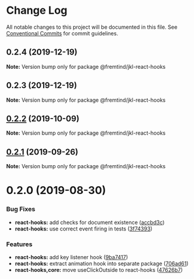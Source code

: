 # Change Log

All notable changes to this project will be documented in this file.
See [Conventional Commits](https://conventionalcommits.org) for commit guidelines.

## 0.2.4 (2019-12-19)

**Note:** Version bump only for package @fremtind/jkl-react-hooks





## 0.2.3 (2019-12-19)

**Note:** Version bump only for package @fremtind/jkl-react-hooks





## [0.2.2](https://github.com/fremtind/jokul/compare/@fremtind/jkl-react-hooks@0.2.1...@fremtind/jkl-react-hooks@0.2.2) (2019-10-09)

**Note:** Version bump only for package @fremtind/jkl-react-hooks





## [0.2.1](https://github.com/fremtind/jokul/compare/@fremtind/jkl-react-hooks@0.2.0...@fremtind/jkl-react-hooks@0.2.1) (2019-09-26)

**Note:** Version bump only for package @fremtind/jkl-react-hooks





# 0.2.0 (2019-08-30)


### Bug Fixes

* **react-hooks:** add checks for document existence ([accbd3c](https://github.com/fremtind/jokul/commit/accbd3c))
* **react-hooks:** use correct event firing in tests ([3f74393](https://github.com/fremtind/jokul/commit/3f74393))


### Features

* **react-hooks:** add key listener hook ([9ba7417](https://github.com/fremtind/jokul/commit/9ba7417))
* **react-hooks:** extract animation hook into separate package ([706ad61](https://github.com/fremtind/jokul/commit/706ad61))
* **react-hooks,core:** move useClickOutside to react-hooks ([47626b7](https://github.com/fremtind/jokul/commit/47626b7))
